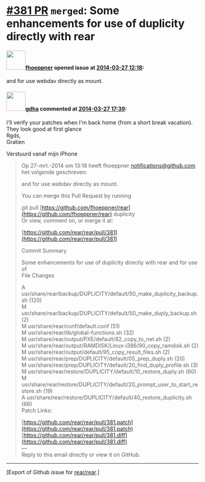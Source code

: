 [\#381 PR](https://github.com/rear/rear/pull/381) `merged`: Some enhancements for use of duplicity directly with rear
=====================================================================================================================

#### <img src="https://avatars.githubusercontent.com/u/6940052?v=4" width="50">[fhoeppner](https://github.com/fhoeppner) opened issue at [2014-03-27 12:18](https://github.com/rear/rear/pull/381):

and for use webdav directly as mount.

#### <img src="https://avatars.githubusercontent.com/u/888633?u=cdaeb31efcc0048d3619651aa18dd4b76e636b21&v=4" width="50">[gdha](https://github.com/gdha) commented at [2014-03-27 17:39](https://github.com/rear/rear/pull/381#issuecomment-38836267):

I'll verify your patches when I'm back home (from a short break
vacation). They look good at first glance  
Rgds,  
Gratien

Verstuurd vanaf mijn iPhone

> Op 27-mrt.-2014 om 13:18 heeft fhoeppner <notifications@github.com>
> het volgende geschreven:
>
> and for use webdav directly as mount.
>
> You can merge this Pull Request by running
>
> git pull
> [https://github.com/fhoeppner/rear](https://github.com/fhoeppner/rear)
> duplicity  
> Or view, comment on, or merge it at:
>
> [https://github.com/rear/rear/pull/381](https://github.com/rear/rear/pull/381)
>
> Commit Summary
>
> Some enhancements for use of duplicity directly with rear and for use
> of  
> File Changes
>
> A
> usr/share/rear/backup/DUPLICITY/default/50\_make\_duplicity\_backup.sh
> (120)  
> M usr/share/rear/backup/DUPLICITY/default/50\_make\_duply\_backup.sh
> (2)  
> M usr/share/rear/conf/default.conf (51)  
> M usr/share/rear/lib/global-functions.sh (32)  
> M usr/share/rear/output/PXE/default/82\_copy\_to\_net.sh (2)  
> M usr/share/rear/output/RAMDISK/Linux-i386/90\_copy\_ramdisk.sh (2)  
> M usr/share/rear/output/default/95\_copy\_result\_files.sh (2)  
> M usr/share/rear/prep/DUPLICITY/default/05\_prep\_duply.sh (20)  
> M usr/share/rear/prep/DUPLICITY/default/20\_find\_duply\_profile.sh
> (3)  
> M usr/share/rear/restore/DUPLICITY/default/10\_restore\_duply.sh
> (60)  
> M
> usr/share/rear/restore/DUPLICITY/default/20\_prompt\_user\_to\_start\_restore.sh
> (19)  
> A usr/share/rear/restore/DUPLICITY/default/40\_restore\_duplicity.sh
> (66)  
> Patch Links:
>
> [https://github.com/rear/rear/pull/381.patch](https://github.com/rear/rear/pull/381.patch)  
> [https://github.com/rear/rear/pull/381.diff](https://github.com/rear/rear/pull/381.diff)  
> —  
> Reply to this email directly or view it on GitHub.

------------------------------------------------------------------------

\[Export of Github issue for
[rear/rear](https://github.com/rear/rear).\]
